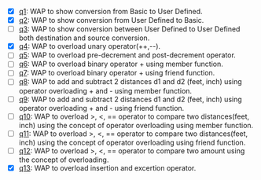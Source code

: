- [x] [q1](q1.cpp): WAP to show conversion from Basic to User Defined.
- [x] [q2](q2.cpp): WAP to show conversion from User Defined to Basic.
- [ ] [q3](q3.cpp): WAP to show conversion between User Defined to User Defined both destination and source conversion.
- [x] [q4](q4.cpp): WAP to overload unary operator(++,--).
- [ ] [q5](q5.cpp): WAP to overload pre-decrement and post-decrement operator.
- [ ] [q6](q6.cpp): WAP to overload binary operator + using member function.
- [ ] [q7](q7.cpp): WAP to overload binary operator + using friend function.
- [ ] [q8](q8.cpp): WAP to add and subtract 2 distances d1 and d2 (feet, inch) using operator overloading + and - using member function.
- [ ] [q9](q9.cpp): WAP to add and subtract 2 distances d1 and d2 (feet, inch) using operator overloading + and - using friend function.
- [ ] [q10](q10.cpp): WAP to overload >, <, == operator to compare two distances(feet, inch) using the concept of operator overloading using member function.
- [ ] [q11](q11.cpp): WAP to overload >, <, == operator to compare two distances(feet, inch) using the concept of operator overloading using friend function.
- [ ] [q12](q12.cpp): WAP to overload >, <, == operator to compare two amount using the concept of overloading.
- [x] [q13](q13.cpp): WAP to overload insertion and excertion operator.
